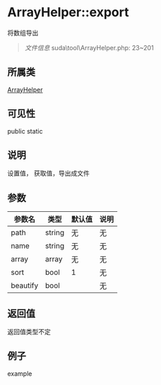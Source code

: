 # ArrayHelper::export

将数组导出

> *文件信息* suda\tool\ArrayHelper.php: 23~201

## 所属类 

[ArrayHelper](../ArrayHelper.md)

## 可见性

 public static

## 说明


设置值， 获取值，导出成文件


## 参数


| 参数名 | 类型 | 默认值 | 说明 |
|--------|-----|-------|-------|
| path |  string | 无 | 无 |
| name |  string | 无 | 无 |
| array |  array | 无 | 无 |
| sort |  bool | 1 | 无 |
| beautify |  bool |  | 无 |



## 返回值

返回值类型不定


## 例子

example